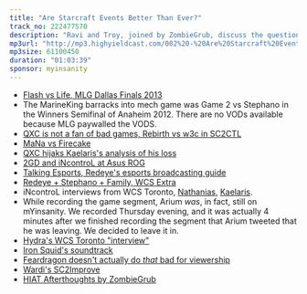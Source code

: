```yaml
---
title: "Are Starcraft Events Better Than Ever?"
track_no: 222477570
description: "Ravi and Troy, joined by ZombieGrub, discuss the question: Are Starcraft Events better than ever, or have we lost something along the way?"
mp3url: "http://mp3.highyieldcast.com/002%20-%20Are%20Starcraft%20Events%20Better%20Than%20Ever%20-%20The%20High%20Yield%20Podcast.mp3"
mp3size: 61100450
duration: "01:03:39"
sponsor: myinsanity
---
```


* [Flash vs Life, MLG Dallas Finals 2013](https://www.youtube.com/watch?v=FL3C9Iku9tY)
* The MarineKing barracks into mech game was Game 2 vs Stephano in the Winners Semifinal of Anaheim 2012. There are no VODs available because MLG paywalled the VODS.
* [QXC is not a fan of bad games, Rebirth vs w3c in SC2CTL](https://www.youtube.com/playlist?list=PLAWvVvFNESftQ2Vf1oMje6GWs62_wEyGO)
* [MaNa vs Firecake](https://www.youtube.com/watch?v=hKPlGknTaTw)
* [QXC hijaks Kaelaris's analysis of his loss](https://www.youtube.com/watch?v=l0CeC5FdXzQ)
* [2GD and iNcontroL at Asus ROG](https://www.youtube.com/watch?v=Cfa-QD9DUig)
* [Talking Esports, Redeye's esports broadcasting guide](http://www.redeyehd.co.uk/talking-esports-a-free-book-on-esports-broadcasting/)
* [Redeye + Stephano + Family, WCS Extra](https://www.youtube.com/watch?v=PVb3CFjYNIQ&feature=youtu.be&t=1m20s)
* iNcontroL interviews from WCS Toronto, [Nathanias](https://www.youtube.com/watch?v=WorbYZVVhgM), [Kaelaris](https://www.youtube.com/watch?v=wo2eDNcinaE).
* While recording the game segment, Arium *was*, in fact, still on mYinsanity. We recorded Thursday evening, and it was actually 
4 minutes after we finished recording the segment that Arium tweeted that he was leaving. We decided to leave it in.
* [Hydra's WCS Toronto "interview"](https://youtu.be/OveyfMExs2o?t=1h28m3s)
* [Iron Squid's soundtrack](https://www.youtube.com/playlist?list=PLKuDkHH_rKOF1onn30bUM_qtaWQqKLXbC)
* [Feardragon doesn't actually do *that* bad for viewership](http://www.fuzic.nl/streams/feardragon64/)
* [Wardi's SC2Improve](http://www.sc2improve.net/)
* [HIAT Afterthoughts by ZombieGrub](http://www.teamliquid.net/blogs/493879-hiat-afterthoughts)
